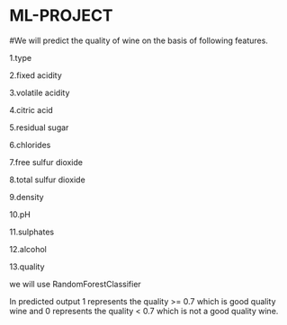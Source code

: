 # ML-PROJECT

#We will predict the quality of wine on the basis of following features.

1.type

2.fixed acidity

3.volatile acidity

4.citric acid

5.residual sugar

6.chlorides

7.free sulfur dioxide

8.total sulfur dioxide

9.density

10.pH

11.sulphates

12.alcohol

13.quality

we will use RandomForestClassifier 

In predicted output 1 represents the quality >= 0.7 which is  good quality wine and 0 represents the quality < 0.7 which is not a good quality wine. 
